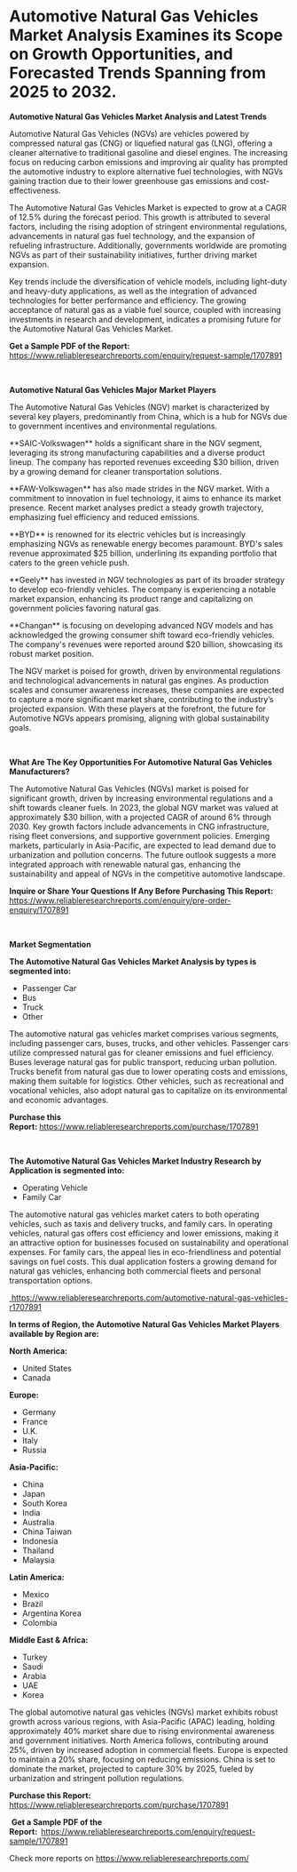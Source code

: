 <p><h1>Automotive Natural Gas Vehicles Market Analysis Examines its Scope on Growth Opportunities, and Forecasted Trends Spanning from 2025 to 2032.</h1></p><p><strong>Automotive Natural Gas Vehicles Market Analysis and Latest Trends</strong></p>
<p><p>Automotive Natural Gas Vehicles (NGVs) are vehicles powered by compressed natural gas (CNG) or liquefied natural gas (LNG), offering a cleaner alternative to traditional gasoline and diesel engines. The increasing focus on reducing carbon emissions and improving air quality has prompted the automotive industry to explore alternative fuel technologies, with NGVs gaining traction due to their lower greenhouse gas emissions and cost-effectiveness.</p><p>The Automotive Natural Gas Vehicles Market is expected to grow at a CAGR of 12.5% during the forecast period. This growth is attributed to several factors, including the rising adoption of stringent environmental regulations, advancements in natural gas fuel technology, and the expansion of refueling infrastructure. Additionally, governments worldwide are promoting NGVs as part of their sustainability initiatives, further driving market expansion.</p><p>Key trends include the diversification of vehicle models, including light-duty and heavy-duty applications, as well as the integration of advanced technologies for better performance and efficiency. The growing acceptance of natural gas as a viable fuel source, coupled with increasing investments in research and development, indicates a promising future for the Automotive Natural Gas Vehicles Market.</p></p>
<p><strong>Get a Sample PDF of the Report:&nbsp;</strong> <a href="https://www.reliableresearchreports.com/enquiry/request-sample/1707891?utm_campaign=2208&utm_medium=2&utm_source=Github&utm_content=ia&utm_term=25032025&utm_id=automotive-natural-gas-vehicles">https://www.reliableresearchreports.com/enquiry/request-sample/1707891</a></p>
<p>&nbsp;</p>
<p><strong>Automotive Natural Gas Vehicles Major Market Players</strong></p>
<p><p>The Automotive Natural Gas Vehicles (NGV) market is characterized by several key players, predominantly from China, which is a hub for NGVs due to government incentives and environmental regulations.</p><p>**SAIC-Volkswagen** holds a significant share in the NGV segment, leveraging its strong manufacturing capabilities and a diverse product lineup. The company has reported revenues exceeding $30 billion, driven by a growing demand for cleaner transportation solutions.</p><p>**FAW-Volkswagen** has also made strides in the NGV market. With a commitment to innovation in fuel technology, it aims to enhance its market presence. Recent market analyses predict a steady growth trajectory, emphasizing fuel efficiency and reduced emissions.</p><p>**BYD** is renowned for its electric vehicles but is increasingly emphasizing NGVs as renewable energy becomes paramount. BYD's sales revenue approximated $25 billion, underlining its expanding portfolio that caters to the green vehicle push.</p><p>**Geely** has invested in NGV technologies as part of its broader strategy to develop eco-friendly vehicles. The company is experiencing a notable market expansion, enhancing its product range and capitalizing on government policies favoring natural gas.</p><p>**Changan** is focusing on developing advanced NGV models and has acknowledged the growing consumer shift toward eco-friendly vehicles. The company's revenues were reported around $20 billion, showcasing its robust market position.</p><p>The NGV market is poised for growth, driven by environmental regulations and technological advancements in natural gas engines. As production scales and consumer awareness increases, these companies are expected to capture a more significant market share, contributing to the industry’s projected expansion. With these players at the forefront, the future for Automotive NGVs appears promising, aligning with global sustainability goals.</p></p>
<p>&nbsp;</p>
<p><strong>What Are The Key Opportunities For Automotive Natural Gas Vehicles Manufacturers?</strong></p>
<p><p>The Automotive Natural Gas Vehicles (NGVs) market is poised for significant growth, driven by increasing environmental regulations and a shift towards cleaner fuels. In 2023, the global NGV market was valued at approximately $30 billion, with a projected CAGR of around 6% through 2030. Key growth factors include advancements in CNG infrastructure, rising fleet conversions, and supportive government policies. Emerging markets, particularly in Asia-Pacific, are expected to lead demand due to urbanization and pollution concerns. The future outlook suggests a more integrated approach with renewable natural gas, enhancing the sustainability and appeal of NGVs in the competitive automotive landscape.</p></p>
<p><strong>Inquire or Share Your Questions If Any Before Purchasing This Report:</strong> <a href="https://www.reliableresearchreports.com/enquiry/pre-order-enquiry/1707891?utm_campaign=2208&utm_medium=2&utm_source=Github&utm_content=ia&utm_term=25032025&utm_id=automotive-natural-gas-vehicles">https://www.reliableresearchreports.com/enquiry/pre-order-enquiry/1707891</a></p>
<p>&nbsp;</p>
<p><strong>Market Segmentation</strong></p>
<p><strong>The Automotive Natural Gas Vehicles Market Analysis by types is segmented into:</strong></p>
<p><ul><li>Passenger Car</li><li>Bus</li><li>Truck</li><li>Other</li></ul></p>
<p><p>The automotive natural gas vehicles market comprises various segments, including passenger cars, buses, trucks, and other vehicles. Passenger cars utilize compressed natural gas for cleaner emissions and fuel efficiency. Buses leverage natural gas for public transport, reducing urban pollution. Trucks benefit from natural gas due to lower operating costs and emissions, making them suitable for logistics. Other vehicles, such as recreational and vocational vehicles, also adopt natural gas to capitalize on its environmental and economic advantages.</p></p>
<p><strong>Purchase this Report:&nbsp;</strong><a href="https://www.reliableresearchreports.com/purchase/1707891?utm_campaign=2208&utm_medium=2&utm_source=Github&utm_content=ia&utm_term=25032025&utm_id=automotive-natural-gas-vehicles">https://www.reliableresearchreports.com/purchase/1707891</a></p>
<p>&nbsp;</p>
<p><strong>The Automotive Natural Gas Vehicles Market Industry Research by Application is segmented into:</strong></p>
<p><ul><li>Operating Vehicle</li><li>Family Car</li></ul></p>
<p><p>The automotive natural gas vehicles market caters to both operating vehicles, such as taxis and delivery trucks, and family cars. In operating vehicles, natural gas offers cost efficiency and lower emissions, making it an attractive option for businesses focused on sustainability and operational expenses. For family cars, the appeal lies in eco-friendliness and potential savings on fuel costs. This dual application fosters a growing demand for natural gas vehicles, enhancing both commercial fleets and personal transportation options.</p></p>
<p><a href="https://www.reliableresearchreports.com/automotive-natural-gas-vehicles-r1707891?utm_campaign=2208&utm_medium=2&utm_source=Github&utm_content=ia&utm_term=25032025&utm_id=automotive-natural-gas-vehicles">&nbsp;https://www.reliableresearchreports.com/automotive-natural-gas-vehicles-r1707891</a></p>
<p><strong>In terms of Region, the Automotive Natural Gas Vehicles Market Players available by Region are:</strong></p>
<p>
    <p> <strong> North America: </strong>
        <ul>
            <li>United States</li>
            <li>Canada</li>
        </ul>
        </p> 
    <p> <strong> Europe: </strong>
        <ul>
            <li>Germany</li>
            <li>France</li>
            <li>U.K.</li>
            <li>Italy</li>
            <li>Russia</li>
        </ul>
        </p> 
    <p> <strong> Asia-Pacific: </strong>
        <ul>
            <li>China</li>
            <li>Japan</li>
            <li>South Korea</li>
            <li>India</li>
            <li>Australia</li>
            <li>China Taiwan</li>
            <li>Indonesia</li>
            <li>Thailand</li>
            <li>Malaysia</li>
        </ul>
        </p> 
    <p> <strong> Latin America: </strong>
        <ul>
            <li>Mexico</li>
            <li>Brazil</li>
            <li>Argentina Korea</li>
            <li>Colombia</li>
        </ul>
        </p> 
    <p> <strong> Middle East & Africa: </strong>
        <ul>
            <li>Turkey</li>
            <li>Saudi</li>
            <li>Arabia</li>
            <li>UAE</li>
            <li>Korea</li>
        </ul>
    </p>
    </p>
<p><p>The global automotive natural gas vehicles (NGVs) market exhibits robust growth across various regions, with Asia-Pacific (APAC) leading, holding approximately 40% market share due to rising environmental awareness and government initiatives. North America follows, contributing around 25%, driven by increased adoption in commercial fleets. Europe is expected to maintain a 20% share, focusing on reducing emissions. China is set to dominate the market, projected to capture 30% by 2025, fueled by urbanization and stringent pollution regulations.</p></p>
<p><strong>Purchase this Report: </strong><a href="https://www.reliableresearchreports.com/purchase/1707891?utm_campaign=2208&utm_medium=2&utm_source=Github&utm_content=ia&utm_term=25032025&utm_id=automotive-natural-gas-vehicles">https://www.reliableresearchreports.com/purchase/1707891</a></p>
<p>&nbsp;<strong>Get a Sample PDF of the Report:&nbsp;&nbsp;</strong><a href="https://www.reliableresearchreports.com/enquiry/request-sample/1707891?utm_campaign=2208&utm_medium=2&utm_source=Github&utm_content=ia&utm_term=25032025&utm_id=automotive-natural-gas-vehicles">https://www.reliableresearchreports.com/enquiry/request-sample/1707891</a></p>
<p><strong></strong></p>
<p>Check more reports on <a href="https://www.reliableresearchreports.com/?utm_campaign=2208&utm_medium=2&utm_source=Github&utm_content=ia&utm_term=25032025&utm_id=automotive-natural-gas-vehicles">https://www.reliableresearchreports.com/</a></p>